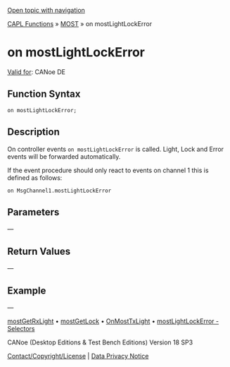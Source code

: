 [Open topic with navigation](../../../../../CANoeDEFamily.htm#Topics/CAPLFunctions/MOST/EventProcedures/CAPLfunctionOnMOSTLightLockError.md)

[CAPL Functions](../../CAPLfunctions.md) » [MOST](../CAPLfunctionsMOSTOverview.md) » on mostLightLockError

# on mostLightLockError

[Valid for](../../../Shared/FeatureAvailability.md): CANoe DE

## Function Syntax

`on mostLightLockError;`

## Description

On controller events `on mostLightLockError` is called. Light, Lock and Error events will be forwarded automatically.

If the event procedure should only react to events on channel 1 this is defined as follows:

`on MsgChannel1.mostLightLockError`

## Parameters

—

## Return Values

—

## Example

—

[mostGetRxLight](../Functions/CAPLfunctionMOSTGetRxLight.md) • [mostGetLock](../Functions/CAPLfunctionMOSTGetLock.md) • [OnMostTxLight](CAPLfunctionOnMOSTTXLight.md) • [mostLightLockError - Selectors](../Selectors/CAPLfunctionMOSTSelectors.md)

CANoe (Desktop Editions & Test Bench Editions) Version 18 SP3

[Contact/Copyright/License](../../../Shared/ContactCopyrightLicense.md) | [Data Privacy Notice](https://www.vector.com/int/en/company/get-info/privacy-policy/)
